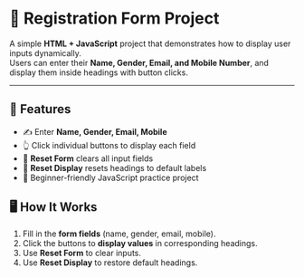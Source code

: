 # 📝 Registration Form Project

A simple **HTML + JavaScript** project that demonstrates how to display user inputs dynamically.  
Users can enter their **Name, Gender, Email, and Mobile Number**, and display them inside headings with button clicks.  

---

## 🚀 Features
- ✍️ Enter **Name, Gender, Email, Mobile**
- 👆 Click individual buttons to display each field
- 🔄 **Reset Form** clears all input fields
- 🧹 **Reset Display** resets headings to default labels
- 🎯 Beginner-friendly JavaScript practice project

## 🖥️ How It Works
1. Fill in the **form fields** (name, gender, email, mobile).  
2. Click the buttons to **display values** in corresponding headings.  
3. Use **Reset Form** to clear inputs.  
4. Use **Reset Display** to restore default headings.  
